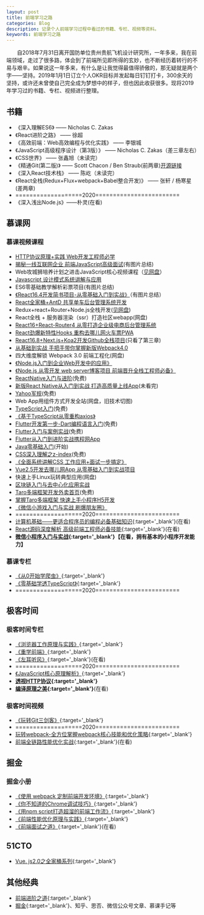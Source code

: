 ```yaml
---
layout: post
title: 前端学习之路
categories: Blog
description: 记录个人前端学习过程中看过的书籍、专栏、视频等资料。
keywords: 前端学习之路
---
```


&emsp;&emsp;自2018年7月31日离开国防单位贵州贵航飞机设计研究所，一年多来，我在前端领域，走过了很多路，体会到了前端所见即所得的玄妙，也不断经历着转行的不易与艰辛。如果说这一年多来，有什么是让我觉得最值得骄傲的，那无疑就是两个字——坚持。2019年1月1日订立个人OKR目标并发起每日钉钉打卡，300余天的坚持，或许还未曾使自己完全成为梦想中的样子，但也因此收获很多。现将2019年学习过的书籍、专栏、视频进行整理。

## 书籍
   - 《深入理解ES6》 —— Nicholas C. Zakas
   - 《React进阶之路》 —— 徐超
   - 《高效前端：Web高效编程与优化实践》 —— 李银城
   - 《JavaScript高级程序设计（第3版）》 —— Nicholas C. Zakas（差三章左右）
   - 《CSS世界》 —— 张鑫旭（未读完）
   - 《精通Git(第二版)》 —— Scott Chacon / Ben Straub(前两章)[开源链接](https://git-scm.com/book/zh/v2)
   - 《深入React技术栈》 —— 陈屹（未读完）
   - 《React全栈(Redux+Flux+webpack+Babel整合开发)》 —— 张轩 / 杨寒星(差两章)
   - ===================2020========================
   - 《深入浅出Node.js》——朴灵(在看)


## 慕课网
### 慕课视频课程
   - [HTTP协议原理+实践  Web开发工程师必学](https://coding.imooc.com/class/225.html)
   - [揭秘一线互联网企业 前端JavaScript高级面试](https://coding.imooc.com/class/190.html)(有图片总结)
   - Web攻城狮培养计划之进击JavaScript核心视频课程（[见网盘](https://pan.baidu.com/disk/home#/all?vmode=list&path=%2F%E5%89%8D%E7%AB%AF%E5%BC%80%E5%8F%91%2F%E5%89%8D%E7%AB%AF%E7%B2%BE%E5%8D%8E%E8%A7%86%E9%A2%91%2FWeb%E6%94%BB%E5%9F%8E%E7%8B%AE%E5%9F%B9%E5%85%BB%E8%AE%A1%E5%88%92%E4%B9%8B%E8%BF%9B%E5%87%BBJavaScript%E6%A0%B8%E5%BF%83%E8%A7%86%E9%A2%91%E8%AF%BE%E7%A8%8B)）
   - [Javascript 设计模式系统讲解与应用](https://coding.imooc.com/class/255.html)
   - ES6零基础教学解析彩票项目(有图片总结)
   - [《React16.4开发简书项目-从零基础入门到实战》](https://coding.imooc.com/class/229.html)（有图片总结）
   - [React全家桶+AntD 共享单车后台管理系统开发](https://coding.imooc.com/class/236.html)
   - Redux+react+Router+Node.js全栈开发([见网盘](https://pan.baidu.com/disk/home#/all?vmode=list&path=%2F%E5%89%8D%E7%AB%AF%E5%BC%80%E5%8F%91%2F%E5%89%8D%E7%AB%AF%E7%B2%BE%E5%8D%8E%E8%A7%86%E9%A2%91%2F%E2%9C%AA%CF%89%E2%9C%AA%E6%9F%90%E8%AF%BE%E7%BD%91Redux%2BReact%20Router%2BNode.js%E5%85%A8%E6%A0%88%E5%BC%80%E5%8F%91))
   - React全栈 + 服务器渲染（ssr）打造社区webapp(网盘)
   - [React16+React-Router4 从零打造企业级电商后台管理系统](https://coding.imooc.com/class/179.html)
   - [React劲爆新特性Hooks 重构去哪儿网火车票PWA](https://coding.imooc.com/class/348.html)
   - [React16.8+Next.js+Koa2开发Github全栈项目](https://coding.imooc.com/class/334.html)(只看了第三章)
   - [从基础到实战 手把手带你掌握新版Webpack4.0](https://coding.imooc.com/class/316.html)
   - 四大维度解锁 Webpack 3.0 前端工程化(网盘)
   - [《Node.js入门到企业Web开发中的应用》](https://coding.imooc.com/class/146.html)
   - [《Node.js 从零开发 web server博客项目 前端晋升全栈工程师必备》](https://coding.imooc.com/class/320.html)
   - [ReactNative入门与进阶](https://www.imooc.com/learn/808)(免费)
   - [新版React Native从入门到实战 打造高质量上线App](https://coding.imooc.com/class/304.html)(未看完)
   - [Yahoo军规](https://www.imooc.com/learn/50)(免费)
   - Web App用组件方式开发全站(网盘，旧技术切图)
   - [TypeScript入门](https://www.imooc.com/learn/763)(免费)
   - [《基于TypeScript从零重构axios》](https://coding.imooc.com/class/330.html)
   - [Flutter开发第一步-Dart编程语言入门](https://www.imooc.com/learn/1035)(免费)
   - [Flutter入门与案例实战](https://www.imooc.com/learn/1090)(免费)
   - [Flutter从入门到进阶实战携程网App](https://coding.imooc.com/class/321.html)
   - [Java零基础入门](https://class.imooc.com/sc/?plan_id=64)(开始)
   - [CSS深入理解之z-index](https://www.imooc.com/learn/643)(免费)
   - [《全面系统讲解CSS 工作应用+面试一步搞定》](https://coding.imooc.com/class/164.html)
   - [Vue2.5开发去哪儿网App 从零基础入门到实战项目](https://coding.imooc.com/class/203.html)
   - 快速上手Linux玩转典型应用(网盘)
   - [区块链入门与去中心化应用实战](https://coding.imooc.com/class/214.html)
   - [Taro多端框架开发外卖首页](https://www.imooc.com/learn/1084)(免费)
   - [掌握Taro多端框架 快速上手小程序H5开发](https://coding.imooc.com/class/306.html)
   - [《微信小游戏入门与实战 刷爆朋友圈》](https://coding.imooc.com/class/183.html)
   - ===================2020========================
   - [计算机基础——更适合程序员的编程必备基础知识](https://coding.imooc.com/class/355.html){:target='_blank'}(在看)
   - [React源码深度解析 高级前端工程师必备技能](https://coding.imooc.com/class/309.html){:target='_blank'}(在看)
   - **[微信小程序入门与实战](https://coding.imooc.com/learn/list/424.html){:target='_blank'}【在看，拥有基本的小程序开发能力】**


### 慕课专栏
   - [《从0开始学爬虫》](https://www.imooc.com/read/34){:target='_blank'}
   - [《零基础学透TypeScript》](https://www.imooc.com/read/35){:target='_blank'}
   - ===================2020========================

## 极客时间
### 极客时间专栏
   - [《浏览器工作原理与实践》](https://time.geekbang.org/column/intro/216?utm_term=zeusEALI1&utm_source=app&utm_medium=articourse){:target='_blank'}
   - [《重学前端》](https://time.geekbang.org/column/intro/154?utm_term=zeusEALI1&utm_source=app&utm_medium=articourse){:target='_blank'}
   - [《左耳听风》](https://time.geekbang.org/column/intro/48?utm_term=zeusEALI1&utm_source=app&utm_medium=articourse){:target='_blank'}(在看)
   - ===================2020========================
   - [《JavaScript核心原理解析》](https://time.geekbang.org/column/intro/252?utm_term=zeusEALI1&utm_source=app&utm_medium=articourse){:target='_blank'}
   - **[透视HTTP协议](https://time.geekbang.org/column/intro/189){:target='_blank'}**
   - **[编译原理之美](https://time.geekbang.org/column/intro/219){:target='_blank'}**(在看)

### 极客时间视频
   - [《玩转Git三剑客》](https://time.geekbang.org/course/intro/145){:target='_blank'}
   - ===================2020========================
   - [玩转webpack-全方位掌握webpack核心技能和优化策略](https://time.geekbang.org/course/intro/190){:target='_blank'}
   - [前端全链路性能优化实战](https://time.geekbang.org/course/intro/257){:target='_blank'}(在看)

## 掘金
### 掘金小册
   - [《使用 webpack 定制前端开发环境》](https://juejin.im/book/5a6abad5518825733c144469){:target='_blank'}
   - [《你不知道的Chrome调试技巧》](https://juejin.im/book/5c526902e51d4543805ef35e){:target='_blank'}
   - [《用npm script打造超溜的前端工作流》](https://juejin.im/book/5a1212bc51882531ea64df07){:target='_blank'}
   - [《前端性能优化原理与实践》](https://juejin.im/book/5b936540f265da0a9624b04b){:target='_blank'}
   - [《前端面试之道》](https://juejin.im/book/5bdc715fe51d454e755f75ef){:target='_blank'}(在看)

## 51CTO
   - [Vue. js2.0之全家桶系列](https://edu.51cto.com/course/10543.html){:target='_blank'}

## 其他经典
   - [前端进阶之道](https://yuchengkai.cn/){:target='_blank'}
   - [掘金](https://juejin.im/user/5b0158d66fb9a07ab458e82b/collections){:target='_blank'}、知乎、思否、微信公众号文章、慕课手记等
